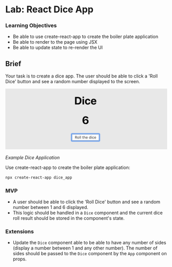 # Lab: React Dice App

### Learning Objectives

- Be able to use create-react-app to create the boiler plate application
- Be able to render to the page using JSX
- Be able to update state to re-render the UI

## Brief

Your task is to create a dice app. The user should be able to click a 'Roll Dice' button and see a random number displayed to the screen.

![Screenshot of example](images/dice_screenshot.png)

*Example Dice Application*

Use create-react-app to create the boiler plate application:

```bash
npx create-react-app dice_app
```

### MVP

- A user should be able to click the 'Roll Dice' button and see a random number between 1 and 6 displayed.
- This logic should be handled in a `Dice` component and the current dice roll result should be stored in the component's state.

### Extensions

- Update the `Dice` component able to be able to have any number of sides (display a number between 1 and any other number). The number of sides should be passed to the `Dice` component by the `App` component on props.
